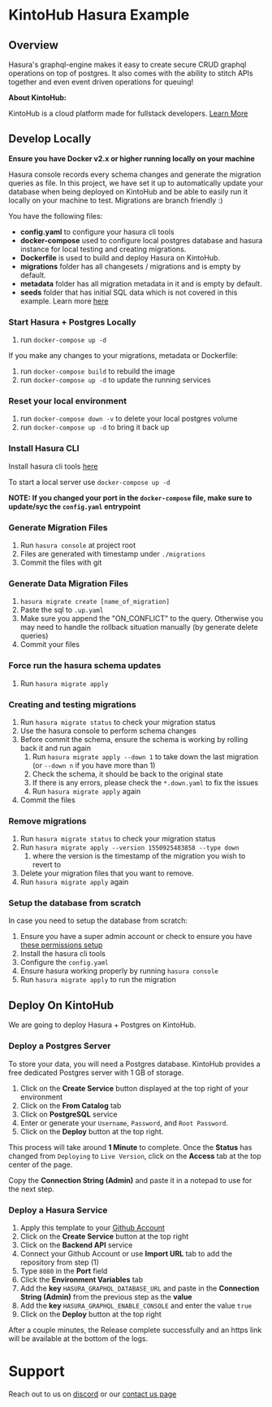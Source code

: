 # KintoHub Hasura Example

## Overview
Hasura's graphql-engine makes it easy to create secure CRUD graphql operations on top of postgres.
It also comes with the ability to stitch APIs together and even event driven operations for queuing!

__About KintoHub:__

KintoHub is a cloud platform made for fullstack developers. [Learn More](https://www.kintohub.com)

## Develop Locally

**Ensure you have Docker v2.x or higher running locally on your machine**

Hasura console records every schema changes and generate the migration queries as file.
In this project, we have set it up to automatically update your database when being deployed on KintoHub and be able to easily run it locally on your machine to test.
Migrations are branch friendly :)

You have the following files:

* **config.yaml** to configure your hasura cli tools
* **docker-compose** used to configure local postgres database and hasura instance for local testing and creating migrations.
* **Dockerfile** is used to build and deploy Hasura on KintoHub.
* **migrations** folder has all changesets / migrations and is empty by default.
* **metadata** folder has all migration metadata in it and is empty by default.
* **seeds** folder that has initial SQL data which is not covered in this example. Learn more [here](https://hasura.io/docs/1.0/graphql/core/migrations/advanced/seed-data-migration.html)

### Start Hasura + Postgres Locally

1) run `docker-compose up -d`

If you make any changes to your migrations, metadata or Dockerfile:

1) run `docker-compose build` to rebuild the image
2) run `docker-compose up -d` to update the running services

### Reset your local environment

1) run `docker-compose down -v` to delete your local postgres volume
2) run `docker-compose up -d` to bring it back up

### Install Hasura CLI

Install hasura cli tools [here](https://docs.hasura.io/1.0/graphql/manual/hasura-cli/install-hasura-cli.html)

To start a local server use `docker-compose up -d`

**NOTE: If you changed your port in the `docker-compose` file, make sure to update/syc the `config.yaml` entrypoint**

### Generate Migration Files

1. Run `hasura console` at project root
2. Files are generated with timestamp under `./migrations`
3. Commit the files with git

### Generate Data Migration Files

1. `hasura migrate create [name_of_migration]`
2. Paste the sql to `.up.yaml`
3. Make sure you append the "ON_CONFLICT" to the query. Otherwise you may need to handle the rollback situation manually (by generate delete queries)
4. Commit your files

### Force run the hasura schema updates

1. Run `hasura migrate apply`

### Creating and testing migrations

1. Run `hasura migrate status` to check your migration status
2. Use the hasura console to perform schema changes
3. Before commit the schema, ensure the schema is working by rolling back it and run again
   1. Run `hasura migrate apply --down 1` to take down the last migration (or `--down n` if you have more than 1)
   2. Check the schema, it should be back to the original state
   3. If there is any errors, please check the `*.down.yaml` to fix the issues
   4. Run `hasura migrate apply` again
4. Commit the files

### Remove migrations

1. Run `hasura migrate status` to check your migration status
2. Run `hasura migrate apply --version 1550925483858 --type down`
   1. where the version is the timestamp of the migration you wish to revert to
3. Delete your migration files that you want to remove.
4. Run `hasura migrate apply` again

### Setup the database from scratch

In case you need to setup the database from scratch:

1. Ensure you have a super admin account or check to ensure you have [these permissions setup](https://docs.hasura.io/1.0/graphql/manual/deployment/postgres-permissions.html)
2. Install the hasura cli tools
3. Configure the `config.yaml`
4. Ensure hasura working properly by running `hasura console`
5. Run `hasura migrate apply` to run the migration

## Deploy On KintoHub

We are going to deploy Hasura + Postgres on KintoHub.

### Deploy a Postgres Server

To store your data, you will need a Postgres database.
KintoHub provides a free dedicated Postgres server with 1 GB of storage.

1. Click on the **Create Service** button displayed at the top right of your environment
2. Click on the **From Catalog** tab
3. Click on **PostgreSQL** service
4. Enter or generate your `Username`, `Password`, and `Root Password`.
5. Click on the **Deploy** button at the top right.

This process will take around **1 Minute** to complete.
Once the **Status** has changed from `Deploying` to `Live Version`, click on the **Access** tab at the top center of the page.

Copy the **Connection String (Admin)** and paste it in a notepad to use for the next step.

### Deploy a Hasura Service

1. Apply this template to your [Github Account](https://github.com/kintohub/hasura-template/generate)
2. Click on the **Create Service** button at the top right
3. Click on the **Backend API** service
4. Connect your Github Account or use **Import URL** tab to add the repository from step (1)
5. Type `8080` in the **Port** field
8. Click the **Environment Variables** tab
9. Add the **key** `HASURA_GRAPHQL_DATABASE_URL` and paste in the **Connection String (Admin)** from the previous step as the **value**
10. Add the **key** `HASURA_GRAPHQL_ENABLE_CONSOLE` and enter the value `true`
11. Click on the **Deploy** button at the top right

After a couple minutes, the Release complete successfully and an https link will be available at the bottom of the logs.

# Support

Reach out to us on [discord](https://discord.com/invite/E2CMjKP) or our [contact us page](https://www.kintohub.com/contact-us)
